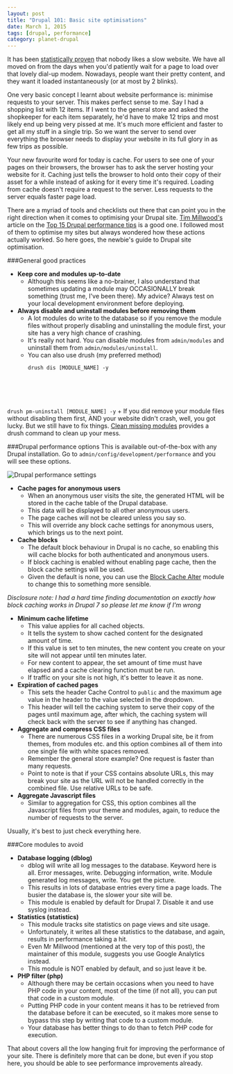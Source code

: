 ```yaml
---
layout: post
title: "Drupal 101: Basic site optimisations"
date: March 1, 2015
tags: [drupal, performance]
category: planet-drupal
---
```

It has been [statistically proven](https://blog.kissmetrics.com/loading-time/?wide=1) that nobody likes a slow website. We have all moved on from the days when you'd patiently wait for a page to load over that lovely dial-up modem. Nowadays, people want their pretty content, and they want it loaded instantaneously (or at most by 2 blinks).

One very basic concept I learnt about website performance is: minimise requests to your server. This makes perfect sense to me. Say I had a shopping list with 12 items. If I went to the general store and asked the shopkeeper for each item separately, he'd have to make 12 trips and most likely end up being very pissed at me. It's much more efficient and faster to get all my stuff in a single trip. So we want the server to send over everything the browser needs to display your website in its full glory in as few trips as possible.

Your new favourite word for today is cache. For users to see one of your pages on their browsers, the browser has to ask the server hosting your website for it. Caching just tells the browser to hold onto their copy of their asset for a while instead of asking for it every time it's required. Loading from cache doesn't require a request to the server. Less requests to the server equals faster page load.

There are a myriad of tools and checklists out there that can point you in the right direction when it comes to optimising your Drupal site. [Tim Millwood's](https://twitter.com/timmillwood) article on the [Top 15 Drupal performance tips](http://www.creativebloq.com/web-design/drupal-performance-tips-9122837) is a good one. I followed most of them to optimise my sites but always wondered how these actions actually worked. So here goes, the newbie's guide to Drupal site optimisation.

###General good practices
- **Keep core and modules up-to-date**
    + Although this seems like a no-brainer, I also understand that sometimes updating a module may OCCASIONALLY break something (trust me, I've been there). My advice? Always test on your local development environment before deploying.
- **Always disable and uninstall modules before removing them**
    + A lot modules do write to the database so if you remove the module files without properly disabling and uninstalling the module first, your site has a very high chance of crashing.
    + It's really not hard. You can disable modules from <code class="language-bash">admin/modules</code> and uninstall them from <code class="language-bash">admin/modules/uninstall</code>.
    + You can also use drush (my preferred method)
        <pre><code class="language-markup">drush dis [MODULE_NAME] -y
drush pm-uninstall [MODULE_NAME] -y</code></pre>
    + If you did remove your module files without disabling them first, AND your website didn't crash, well, you got lucky. But we still have to fix things. [Clean missing modules](https://www.drupal.org/project/clean_missing_modules) provides a drush command to clean up your mess.

###Drupal performance options
This is available out-of-the-box with any Drupal installation. Go to <code class="language-bash">admin/config/development/performance</code> and you will see these options.

<img src="{{ site.url }}/images/posts/drupal-performance.jpg" alt="Drupal performance settings"/>

- **Cache pages for anonymous users**
    - When an anonymous user visits the site, the generated HTML will be stored in the cache table of the Drupal database.
    - This data will be displayed to all other anonymous users.
    - The page caches will not be cleared unless you say so.
    - This will override any block cache settings for anonymous users, which brings us to the next point.
- **Cache blocks**
    - The default block behaviour in Drupal is no cache, so enabling this will cache blocks for both authenticated and anonymous users.
    - If block caching is enabled without enabling page cache, then the block cache settings will be used.
    - Given the default is none, you can use the [Block Cache Alter](https://www.drupal.org/project/blockcache_alter) module to change this to something more sensible.

*Disclosure note: I had a hard time finding documentation on exactly how block caching works in Drupal 7 so please let me know if I'm wrong*

- **Minimum cache lifetime**
    - This value applies for all cached objects.
    - It tells the system to show cached content for the designated amount of time.
    -  If this value is set to ten minutes, the new content you create on your site will not appear until ten minutes later.
    -  For new content to appear, the set amount of time must have elapsed and a cache clearing function must be run.
    -  If traffic on your site is not high, it's better to leave it as none.
- **Expiration of cached pages**  
    - This sets the header Cache Control to <code class="language-bash">public</code> and the maximum age value in the header to the value selected in the dropdown.
    - This header will tell the caching system to serve their copy of the pages until maximum age, after which, the caching system will check back with the server to see if anything has changed.
- **Aggregate and compress CSS files**
    + There are numerous CSS files in a working Drupal site, be it from themes, from modules etc. and this option combines all of them into one single file with white spaces removed.
    + Remember the general store example? One request is faster than many requests.
    + Point to note is that if your CSS contains absolute URLs, this may break your site as the URL will not be handled correctly in the combined file. Use relative URLs to be safe.
- **Aggregate Javascript files**
    + Similar to aggregation for CSS, this option combines all the Javascript files from your theme and modules, again, to reduce the number of requests to the server.

Usually, it's best to just check everything here. 

###Core modules to avoid
- **Database logging (dblog)**
    + dblog will write all log messages to the database. Keyword here is all. Error messages, write. Debugging information, write. Module generated log messages, write. You get the picture.
    + This results in lots of database entries every time a page loads. The busier the database is, the slower your site will be.
    + This module is enabled by default for Drupal 7. Disable it and use syslog instead. 
- **Statistics (statistics)**
    + This module tracks site statistics on page views and site usage.
    + Unfortunately, it writes all these statistics to the database, and again, results in performance taking a hit.
    + Even Mr Millwood (mentioned at the very top of this post), the maintainer of this module, suggests you use Google Analytics instead.
    + This module is NOT enabled by default, and so just leave it be.
- **PHP filter (php)**
    + Although there may be certain occasions when you need to have PHP code in your content, most of the time (if not all), you can put that code in a custom module.
    + Putting PHP code in your content means it has to be retrieved from the database before it can be executed, so it makes more sense to bypass this step by writing that code to a custom module. 
    + Your database has better things to do than to fetch PHP code for execution.

That about covers all the low hanging fruit for improving the performance of your site. There is definitely more that can be done, but even if you stop here, you should be able to see performance improvements already. 
